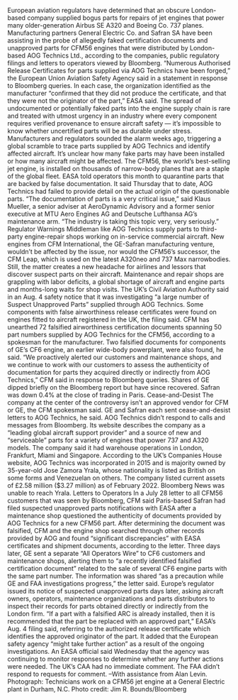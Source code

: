 European aviation regulators have determined that an obscure London-based company supplied bogus parts for repairs of jet engines that power many older-generation Airbus SE A320 and Boeing Co. 737 planes.
Manufacturing partners General Electric Co. and Safran SA have been assisting in the probe of allegedly faked certification documents and unapproved parts for CFM56 engines that were distributed by London-based AOG Technics Ltd., according to the companies, public regulatory filings and letters to operators viewed by Bloomberg.
“Numerous Authorised Release Certificates for parts supplied via AOG Technics have been forged,” the European Union Aviation Safety Agency said in a statement in response to Bloomberg queries. In each case, the organization identified as the manufacturer “confirmed that they did not produce the certificate, and that they were not the originator of the part,” EASA said.
The spread of undocumented or potentially faked parts into the engine supply chain is rare and treated with utmost urgency in an industry where every component requires verified provenance to ensure aircraft safety — it’s impossible to know whether uncertified parts will be as durable under stress. Manufacturers and regulators sounded the alarm weeks ago, triggering a global scramble to trace parts supplied by AOG Technics and identify affected aircraft.
It’s unclear how many fake parts may have been installed or how many aircraft might be affected. The CFM56, the world’s best-selling jet engine, is installed on thousands of narrow-body planes that are a staple of the global fleet.
EASA told operators this month to quarantine parts that are backed by false documentation. It said Thursday that to date, AOG Technics had failed to provide detail on the actual origin of the questionable parts.
“The documentation of parts is a very critical issue,” said Klaus Mueller, a senior adviser at AeroDynamic Advisory and a former senior executive at MTU Aero Engines AG and Deutsche Lufthansa AG’s maintenance arm. “The industry is taking this topic very, very seriously.”
Regulator Warnings
Middleman like AOG Technics supply parts to third-party engine-repair shops working on in-service commercial aircraft. New engines from CFM International, the GE-Safran manufacturing venture, wouldn’t be affected by the issue, nor would the CFM56’s successor, the CFM Leap, which is used on the latest A320neo and 737 Max narrowbodies.
Still, the matter creates a new headache for airlines and lessors that discover suspect parts on their aircraft. Maintenance and repair shops are grappling with labor deficits, a global shortage of aircraft and engine parts and months-long waits for shop visits.
The UK’s Civil Aviation Authority said in an Aug. 4 safety notice that it was investigating “a large number of Suspect Unapproved Parts” supplied through AOG Technics. Some components with false airworthiness release certificates were found on engines fitted to aircraft registered in the UK, the filing said.
CFM has unearthed 72 falsified airworthiness certification documents spanning 50 part numbers supplied by AOG Technics for the CFM56, according to a spokesman for the manufacturer. Two falsified documents for components of GE’s CF6 engine, an earlier wide-body powerplant, were also found, he said.
“We proactively alerted our customers and maintenance shops, and we continue to work with our customers to assess the authenticity of documentation for parts they acquired directly or indirectly from AOG Technics,” CFM said in response to Bloomberg queries.
Shares of GE dipped briefly on the Bloomberg report but have since recovered. Safran was down 0.4% at the close of trading in Paris.
Cease-and-Desist
The company at the center of the controversy isn’t an approved vendor for CFM or GE, the CFM spokesman said. GE and Safran each sent cease-and-desist letters to AOG Technics, he said.
AOG Technics didn’t respond to calls and messages from Bloomberg. Its website describes the company as a “leading global aircraft support provider” and a source of new and “serviceable” parts for a variety of engines that power 737 and A320 models. The company said it had warehouse operations in London, Frankfurt, Miami and Singapore.
According to the UK’s Companies House website, AOG Technics was incorporated in 2015 and is majority owned by 35-year-old Jose Zamora Yrala, whose nationality is listed as British on some forms and Venezuelan on others. The company listed current assets of £2.58 million ($3.27 million) as of February 2022. Bloomberg News was unable to reach Yrala.
Letters to Operators
In a July 28 letter to all CFM56 customers that was seen by Bloomberg, CFM said Paris-based Safran had filed suspected unapproved parts notifications with EASA after a maintenance shop questioned the authenticity of documents provided by AOG Technics for a new CFM56 part.
After determining the document was falsified, CFM and the engine shop searched through other records provided by AOG and found “significant discrepancies” with EASA certificates and shipment documents, according to the letter.
Three days later, GE sent a separate “All Operators Wire” to CF6 customers and maintenance shops, alerting them to “a recently identified falsified certification document” related to the sale of several CF6 engine parts with the same part number. The information was shared “as a precaution while GE and FAA investigations progress,” the letter said.
Europe’s regulator issued its notice of suspected unapproved parts days later, asking aircraft owners, operators, maintenance organizations and parts distributors to inspect their records for parts obtained directly or indirectly from the London firm.
“If a part with a falsified ARC is already installed, then it is recommended that the part be replaced with an approved part,” EASA’s Aug. 4 filing said, referring to the authorized release certificate which identifies the approved originator of the part. It added that the European safety agency “might take further action” as a result of the ongoing investigations.
An EASA official said Wednesday that the agency was continuing to monitor responses to determine whether any further actions were needed.
The UK’s CAA had no immediate comment. The FAA didn’t respond to requests for comment.
–With assistance from Alan Levin.
Photograph: Technicians work on a CFM56 jet engine at a General Electric plant in Durham, N.C. Photo credit: Jim R. Bounds/Bloomberg